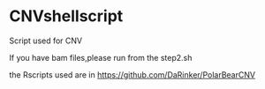 # CNVshellscript
Script used for CNV

If you have bam files,please run from the step2.sh

the Rscripts used are in https://github.com/DaRinker/PolarBearCNV

